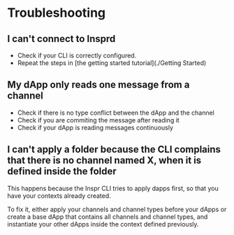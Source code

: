 # Troubleshooting

## I can't connect to Insprd

- Check if your CLI is correctly configured.
- Repeat the steps in [the getting started tutorial](./Getting Started)

## My dApp only reads one message from a channel

- Check if there is no type conflict between the dApp and the channel
- Check if you are commiting the message after reading it
- Check if your dApp is reading messages continuously

## I can't apply a folder because the CLI complains that there is no channel named X, when it is defined inside the folder

This happens because the Inspr CLI tries to apply dapps first, so that you have your contexts already created.

To fix it, either apply your channels and channel types before your dApps or create a base dApp that contains all channels and channel types, and instantiate your other dApps inside the context defined previously.
